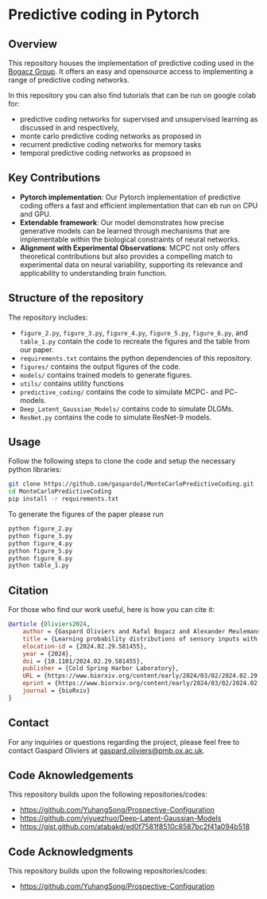 # Predictive coding in Pytorch

## Overview
This repository houses the implementation of predictive coding used in the [Bogacz Group](https://www.mrcbndu.ox.ac.uk/groups/bogacz-group). It offers an easy and opensource access to implementing a range of predictive coding networks.

In this repository you can also find tutorials that can be run on google colab for:
- predictive coding networks for supervised and unsupervised learning as discussed in []() and []() respectively,
- monte carlo predictive coding networks as proposed in []()
- recurrent predictive coding networks for memory tasks[]()
- temporal predictive coding networks as propsoed in []()


## Key Contributions
- **Pytorch implementation**: Our Pytorch implementation of predictive coding offers a fast and efficient implementation that can eb run on CPU and GPU.
- **Extendable framework**: Our model demonstrates how precise generative models can be learned through mechanisms that are implementable within the biological constraints of neural networks.
- **Alignment with Experimental Observations**: MCPC not only offers theoretical contributions but also provides a compelling match to experimental data on neural variability, supporting its relevance and applicability to understanding brain function.


## Structure of the repository
The repository includes:
- `figure_2.py`, `figure_3.py`, `figure_4.py`, `figure_5.py`, `figure_6.py`, and `table_1.py` contain the code to recreate the figures and the table from our paper.
- `requirements.txt` contains the python dependencies of this repository.
- `figures/` contains the output figures of the code.
- `models/` contains trained models to generate figures.
- `utils/` contains utility functions
- `predictive_coding/` contains the code to simulate MCPC- and PC- models.
- `Deep_Latent_Gaussian_Models/` contains code to simulate DLGMs.
- `ResNet.py` contains the code to simulate ResNet-9 models.

## Usage
Follow the following steps to clone the code and setup the necessary python libraries:

```bash
git clone https://github.com/gaspardol/MonteCarloPredictiveCoding.git
cd MonteCarloPredictiveCoding
pip install -r requirements.txt
```

To generate the figures of the paper please run

```bash
python figure_2.py
python figure_3.py
python figure_4.py
python figure_5.py
python figure_6.py
python table_1.py
```

## Citation
For those who find our work useful, here is how you can cite it:

```bibtex
@article {Oliviers2024,
	author = {Gaspard Oliviers and Rafal Bogacz and Alexander Meulemans},
	title = {Learning probability distributions of sensory inputs with Monte Carlo Predictive Coding},
	elocation-id = {2024.02.29.581455},
	year = {2024},
	doi = {10.1101/2024.02.29.581455},
	publisher = {Cold Spring Harbor Laboratory},
	URL = {https://www.biorxiv.org/content/early/2024/03/02/2024.02.29.581455},
	eprint = {https://www.biorxiv.org/content/early/2024/03/02/2024.02.29.581455.full.pdf},
	journal = {bioRxiv}
}

```

## Contact
For any inquiries or questions regarding the project, please feel free to contact Gaspard Oliviers at gaspard.oliviers@pmb.ox.ac.uk.

## Code Aknowledgements
This repository builds upon the following repositories/codes:
- https://github.com/YuhangSong/Prospective-Configuration
- https://github.com/yiyuezhuo/Deep-Latent-Gaussian-Models
- https://gist.github.com/atabakd/ed0f7581f8510c8587bc2f41a094b518


## Code Acknowledgments
This repository builds upon the following repositories/codes:
- https://github.com/YuhangSong/Prospective-Configuration
